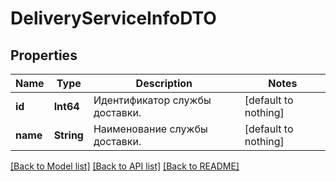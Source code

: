 # DeliveryServiceInfoDTO


## Properties
Name | Type | Description | Notes
------------ | ------------- | ------------- | -------------
**id** | **Int64** | Идентификатор службы доставки. | [default to nothing]
**name** | **String** | Наименование службы доставки. | [default to nothing]


[[Back to Model list]](../README.md#models) [[Back to API list]](../README.md#api-endpoints) [[Back to README]](../README.md)


